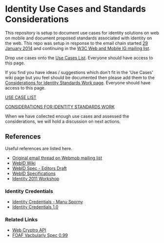 Identity Use Cases and Standards Considerations
==================

This repository is setup to document use cases for identity solutions on web on mobile and document proposed standards associated with identity on the web. This repo was setup in response to the email chain started [29 January 2014](http://lists.w3.org/Archives/Public/public-web-mobile/2014Jan/0038.html) and continuing in the [W3C Web and Mobile IG mailing list](http://lists.w3.org/Archives/Public/public-web-mobile/2014Jan/thread.html).

Drop use cases onto the [Use Cases List](https://github.com/w3c-webmob/identity/tree/master/use-cases). Everyone should have access to this page.

If you find you have ideas / suggestions which don't fit in the 'Use Cases' wiki page but you feel should be documented then please add them to the [Considerations for Identity Standards Work page](https://github.com/w3c-webmob/identity/wiki/Considerations-for-Identity-Standards-Work). Everyone should have access to this page.

[USE CASE LIST](https://github.com/w3c-webmob/identity/tree/master/use-cases/)

[CONSIDERATIONS FOR IDENTITY STANDARDS WORK](https://github.com/w3c-webmob/identity/tree/master/considerations-for-standards/)

When we have collected enough use cases and assessed the considerations, we will hold a discussion on next actions. 

## References
Useful references are listed here. 
* [Original email thread on Webmob mailing list](http://lists.w3.org/Archives/Public/public-web-mobile/2014Jan/thread.html)
* [WebID Wiki](https://www.w3.org/wiki/WebID)
* [WebID Spec - Editors Draft](https://dvcs.w3.org/hg/WebID/raw-file/tip/spec/identity-respec.html)
* [WebID Specifications](http://www.w3.org/2005/Incubator/webid/spec/)
* [Identity 2011 Workshop](http://bblfish.net/blog/2011/05/25/)

### Identity Credentials
* [Identity Credentials - Manu Sporny](http://continuations.com/post/79187457919/decentralizing-identity)
* [Identity Credentials 1.0](https://web-payments.org/specs/source/identity-credentials/#web-credential-based-login)

### Related Links
* [Web Cryptro API](http://www.w3.org/TR/WebCryptoAPI/)
* [FOAF Vacbularly Spec 0.99](http://xmlns.com/foaf/spec/#sec-glance)